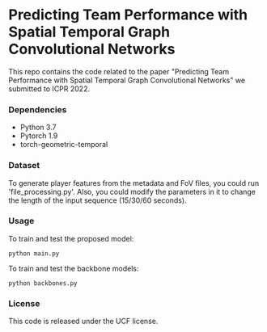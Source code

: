 # Predicting Team Performance with Spatial Temporal Graph Convolutional Networks

This repo contains the code related to the paper "Predicting Team Performance with Spatial Temporal Graph Convolutional Networks" we submitted to ICPR 2022.


### Dependencies

* Python 3.7
* Pytorch 1.9
* torch-geometric-temporal

### Dataset
To generate player features from the metadata and FoV files, you could run 'file_processing.py'. Also, you could modify the parameters in it to change the length of the input sequence (15/30/60 seconds).

### Usage

To train and test the proposed model:
```
python main.py
```

To train and test the backbone models:
```
python backbones.py
```
### License
This code is released under the UCF license.
